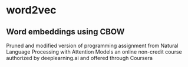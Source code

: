 # word2vec
## Word embeddings using CBOW


Pruned and modified version of programming assignment from
Natural Language Processing with Attention Models an online non-credit course authorized by deeplearning.ai and offered through Coursera